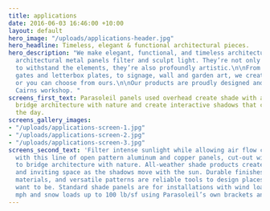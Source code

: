 ```yaml
---
title: applications
date: 2016-06-03 16:46:00 +10:00
layout: default
hero_image: "/uploads/applications-header.jpg"
hero_headline: Timeless, elegant & functional architectural pieces.
hero_description: "We make elegant, functional, and timeless architectural applications.\n\nOur
  architectural metal panels filter and sculpt light. They’re not only engineered
  to withstand the elements, they’re also profoundly artistic.\n\nFrom screens, panels,
  gates and letterbox plates, to signage, wall and garden art, we create your designs,
  or you can choose from ours.\n\nOur products are proudly designed and built in our
  Cairns workshop. "
screens_first_text: Parasoleil panels used overhead create shade with air circulation,
  bridge architecture with nature and create interactive shadows that change over
  the day.
screens_gallery_images:
- "/uploads/applications-screen-1.jpg"
- "/uploads/applications-screen-2.jpg"
- "/uploads/applications-screen-3.jpg"
screens_second_text: 'Filter intense sunlight while allowing air flow circulation
  with this line of open pattern aluminum and copper panels, cut-out with designs
  to bridge architecture with nature. All-weather shade products create an interesting
  and inviting space as the shadows move with the sun. Durable finishes, sustainable
  materials, and versatile patterns are reliable tools to design places where people
  want to be. Standard shade panels are for installations with wind loads up to 100
  mph and snow loads up to 100 lb/sf using Parasoleil’s own brackets and hardware.  '
---
```


